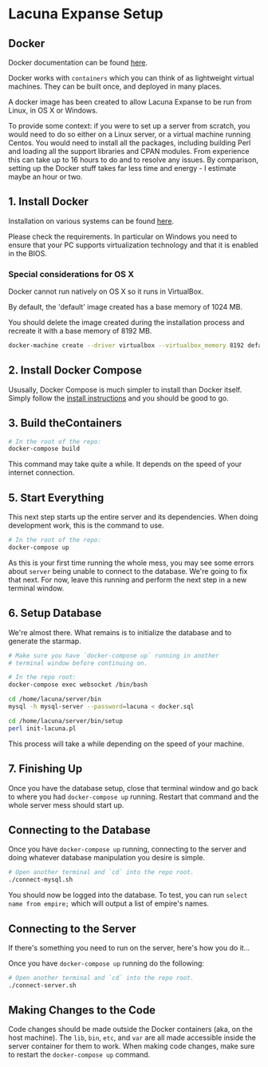 # Lacuna Expanse Setup

## Docker

Docker documentation can be found [here](https://docs.docker.com).

Docker works with `containers` which you can think of as lightweight
virtual machines. They can be built once, and deployed in many places.

A docker image has been created to allow Lacuna Expanse to be run from
Linux, in OS X or Windows.

To provide some context: if you were to set up a server from scratch, you would
need to do so either on a Linux server, or a virtual machine running
Centos. You would need to install all the packages, including building
Perl and loading all the support libraries and CPAN modules. From
experience this can take up to 16 hours to do and to resolve any issues. By comparison, setting up the Docker stuff takes far less time and energy - I estimate maybe an hour or two.

## 1. Install Docker

Installation on various systems can be found [here](https://docs.docker.com/engine/installation/).

Please check the requirements. In particular on Windows you need to
ensure that your PC supports virtualization technology and that it
is enabled in the BIOS.

### Special considerations for OS X

Docker cannot run natively on OS X so it runs in VirtualBox.

By default, the 'default' image created has a base memory of 1024 MB.

You should delete the image created during the installation process and
recreate it with a base memory of 8192 MB.

```bash
docker-machine create --driver virtualbox --virtualbox_memory 8192 default
```

## 2. Install Docker Compose

Ususally, Docker Compose is much simpler to install than Docker itself. Simply follow the [install instructions](https://docs.docker.com/compose/install/) and you should be good to go.

## 3. Build theContainers

```bash
# In the root of the repo:
docker-compose build
```

This command may take quite a while. It depends on the speed of your internet connection.

## 5. Start Everything

This next step starts up the entire server and its dependencies. When doing development work, this is the command to use.

```bash
# In the root of the repo:
docker-compose up
```

As this is your first time running the whole mess, you may see some errors about `server` being unable to connect to the database. We're going to fix that next. For now, leave this running and perform the next step in a new terminal window.

## 6. Setup Database

We're almost there. What remains is to initialize the database and to generate the starmap.

```bash
# Make sure you have `docker-compose up` running in another
# terminal window before continuing on.

# In the repo root:
docker-compose exec websocket /bin/bash

cd /home/lacuna/server/bin
mysql -h mysql-server --password=lacuna < docker.sql

cd /home/lacuna/server/bin/setup
perl init-lacuna.pl
```

This process will take a while depending on the speed of your machine.

## 7. Finishing Up

Once you have the database setup, close that terminal window and go back to where you had `docker-compose up` running. Restart that command and the whole server mess should start up.

## Connecting to the Database

Once you have `docker-compose up` running, connecting to the server and doing whatever database manipulation you desire is simple.

```bash
# Open another terminal and `cd` into the repo root.
./connect-mysql.sh
```

You should now be logged into the database. To test, you can run `select name from empire;` which will output a list of empire's names.

## Connecting to the Server

If there's something you need to run on the server, here's how you do it...

Once you have `docker-compose up` running do the following:

```bash
# Open another terminal and `cd` into the repo root.
./connect-server.sh
```

## Making Changes to the Code

Code changes should be made outside the Docker containers (aka, on the host machine). The `lib`, `bin`, `etc`, and `var` are all made accessible inside the server container for them to work. When making code changes, make sure to restart the `docker-compose up` command.

